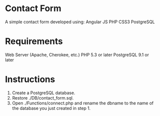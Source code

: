 Contact Form
===========

A simple contact form developed using:
	  Angular JS
	  PHP
	  CSS3
	  PostgreSQL

Requirements
===========

Web Server (Apache, Cherokee, etc.)
PHP 5.3 or later
PostgreSQL 9.1 or later

Instructions
===========

1. Create a PostgreSQL database.
2. Restore ./DB/contact_form.sql.
3. Open ./Functions/connect.php and rename the dbname to the name of the database you just created in step 1.

